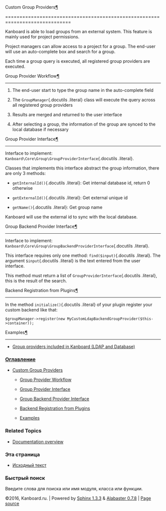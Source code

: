 Custom Group Providers[¶](#custom-group-providers "Ссылка на этот заголовок")

=============================================================================



Kanboard is able to load groups from an external system. This feature is mainly used for project permissions.



Project managers can allow access to a project for a group. The end-user will use an auto-complete box and search for a group.



Each time a group query is executed, all registered group providers are executed.



Group Provider Workflow[¶](#group-provider-workflow "Ссылка на этот заголовок")

-------------------------------------------------------------------------------



1.  The end-user start to type the group name in the auto-complete field

2.  The `GroupManager`{.docutils .literal} class will execute the query across all registered group providers

3.  Results are merged and returned to the user interface

4.  After selecting a group, the information of the group are synced to the local database if necessary



Group Provider Interface[¶](#group-provider-interface "Ссылка на этот заголовок")

---------------------------------------------------------------------------------



Interface to implement: `Kanboard\Core\Group\GroupProviderInterface`{.docutils .literal}.



Classes that implements this interface abstract the group information, there are only 3 methods:



-   `getInternalId()`{.docutils .literal}: Get internal database id, return 0 otherwise

-   `getExternalId()`{.docutils .literal}: Get external unique id

-   `getName()`{.docutils .literal}: Get group name



Kanboard will use the external id to sync with the local database.



Group Backend Provider Interface[¶](#group-backend-provider-interface "Ссылка на этот заголовок")

-------------------------------------------------------------------------------------------------



Interface to implement: `Kanboard\Core\Group\GroupBackendProviderInterface`{.docutils .literal}.



This interface requires only one method: `find($input)`{.docutils .literal}. The argument `$input`{.docutils .literal} is the text entered from the user interface.



This method must return a list of `GroupProviderInterface`{.docutils .literal}, this is the result of the search.



Backend Registration from Plugins[¶](#backend-registration-from-plugins "Ссылка на этот заголовок")

---------------------------------------------------------------------------------------------------



In the method `initialize()`{.docutils .literal} of your plugin register your custom backend like that:



    $groupManager->register(new MyCustomLdapBackendGroupProvider($this->container));



Examples[¶](#examples "Ссылка на этот заголовок")

-------------------------------------------------



-   [Group providers included in Kanboard (LDAP and Database)](https://github.com/fguillot/kanboard/tree/master/app/Group)



### [Оглавление](index.markdown)



-   [Custom Group Providers](#)

    -   [Group Provider Workflow](#group-provider-workflow)

    -   [Group Provider Interface](#group-provider-interface)

    -   [Group Backend Provider Interface](#group-backend-provider-interface)

    -   [Backend Registration from Plugins](#backend-registration-from-plugins)

    -   [Examples](#examples)



### Related Topics



-   [Documentation overview](index.markdown)



### Эта страница



-   [Исходный текст](_sources/plugin-group-provider.txt)



### Быстрый поиск



Введите слова для поиска или имя модуля, класса или функции.



©2016, Kanboard.ru. | Powered by [Sphinx 1.3.3](http://sphinx-doc.org/) & [Alabaster 0.7.8](https://github.com/bitprophet/alabaster) | [Page source](_sources/plugin-group-provider.txt)

